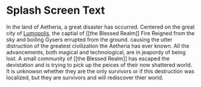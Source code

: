 # Splash Screen Text
In the land of Aetheria, a great disaster has occurred. Centered on the great city of [Lumopolis](../World/Locations/Solaris/Old-World/The-Blessed-Realm/Lumopolis.md), the captial of [[the Blessed Realm]] Fire Reigned from the sky and boiling Gysers errupted from the ground. causing the utter distruction of the greatest civilization the Aetheria has ever known. All the advancements, both magical and technological, are in jeapordy of being lost. A small community of [[the Blessed Realm]] has escaped the devistation and is trying to pick up the peices of their now shattered world. It is unknowsn whether they are the only survivors or if this destruction was localized, but they are survivors and will rediscover thier world.